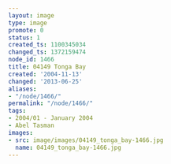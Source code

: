 ```yaml
---
layout: image
type: image
promote: 0
status: 1
created_ts: 1100345034
changed_ts: 1372159474
node_id: 1466
title: 04149 Tonga Bay
created: '2004-11-13'
changed: '2013-06-25'
aliases:
- "/node/1466/"
permalink: "/node/1466/"
tags:
- 2004/01 - January 2004
- Abel Tasman
images:
- src: image/images/04149_tonga_bay-1466.jpg
  name: 04149_tonga_bay-1466.jpg
---
```



